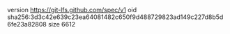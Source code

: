 version https://git-lfs.github.com/spec/v1
oid sha256:3d3c42e639c23ea64081482c650f9d488729823ad149c227d8b5d6fe23a82808
size 6612
